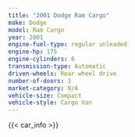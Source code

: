 ```yaml
---
title: "2001 Dodge Ram Cargo"
make: Dodge
model: Ram Cargo
year: 2001
engine-fuel-type: regular unleaded
engine-hp: 175
engine-cylinders: 6
transmission-type: Automatic
driven-wheels: Rear wheel drive
number-of-doors: 3
market-category: N/A
vehicle-size: Compact
vehicle-style: Cargo Van
---
```


{{< car_info >}}
